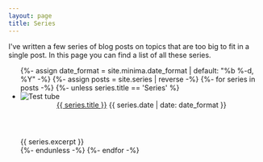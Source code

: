 ```yaml
---
layout: page
title: Series
---
```

I've written a few series of blog posts on topics that are too big to fit in a
single post. In this page you can find a list of all these series.

<ul class="series-list">
{%- assign date_format = site.minima.date_format | default: "%b %-d, %Y" -%}
{%- assign posts = site.series | reverse -%}
{%- for series in posts -%}
  {%- unless series.title == 'Series' %}
  <li class="series-item">
    <img class="tube" src="{{ site.baseurl }}/assets/test-tube-4-128.png" alt="Test tube">
    <section>
      <header>
        <a href="{{ series.url | relative_url }}">{{ series.title }}</a>
        <time class="dt-published" datetime="{{ series.date | date_to_xmlschema }}">
          {{ series.date | date: date_format }}
        </time>
      </header>
      {{ series.excerpt }}
    </section>
  </li>
  {%- endunless -%}
{%- endfor -%}
</ul>
